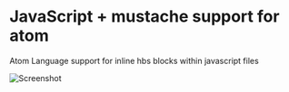 # JavaScript + mustache support for atom

Atom Language support for inline hbs blocks within javascript files

![Screenshot](https://i.imgur.com/bBXvUaZ.png)
